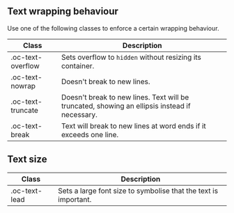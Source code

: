 ## Text wrapping behaviour

Use one of the following classes to enforce a certain wrapping behaviour.

| Class             | Description                                                                                   |
| ----------------- | --------------------------------------------------------------------------------------------- |
| .oc-text-overflow | Sets overflow to `hidden` without resizing its container.                                     |
| .oc-text-nowrap   | Doesn't break to new lines.                                                                   |
| .oc-text-truncate | Doesn't break to new lines. Text will be truncated, showing an ellipsis instead if necessary. |
| .oc-text-break    | Text will break to new lines at word ends if it exceeds one line.                             |


## Text size

| Class         | Description                                                     |
| ------------- | --------------------------------------------------------------- |
| .oc-text-lead | Sets a large font size to symbolise that the text is important. |